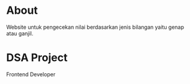 # About
Website untuk pengecekan nilai berdasarkan jenis bilangan yaitu genap atau ganjil.

# DSA Project
Frontend Developer
